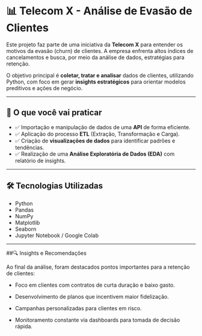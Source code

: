 # 📊 Telecom X - Análise de Evasão de Clientes

Este projeto faz parte de uma iniciativa da **Telecom X** para entender os motivos da evasão (churn) de clientes. A empresa enfrenta altos índices de cancelamentos e busca, por meio da análise de dados, estratégias para retenção.

O objetivo principal é **coletar, tratar e analisar** dados de clientes, utilizando Python, com foco em gerar **insights estratégicos** para orientar modelos preditivos e ações de negócio.

---

## 🧠 O que você vai praticar

- ✅ Importação e manipulação de dados de uma **API** de forma eficiente.
- ✅ Aplicação do processo **ETL** (Extração, Transformação e Carga).
- ✅ Criação de **visualizações de dados** para identificar padrões e tendências.
- ✅ Realização de uma **Análise Exploratória de Dados (EDA)** com relatório de insights.

---
## 🛠 Tecnologias Utilizadas

- Python
- Pandas
- NumPy
- Matplotlib
- Seaborn
- Jupyter Notebook / Google Colab

---

##🔍 Insights e Recomendações

Ao final da análise, foram destacados pontos importantes para a retenção de clientes:

- Foco em clientes com contratos de curta duração e baixo gasto.

- Desenvolvimento de planos que incentivem maior fidelização.

- Campanhas personalizadas para clientes em risco.

- Monitoramento constante via dashboards para tomada de decisão rápida.



